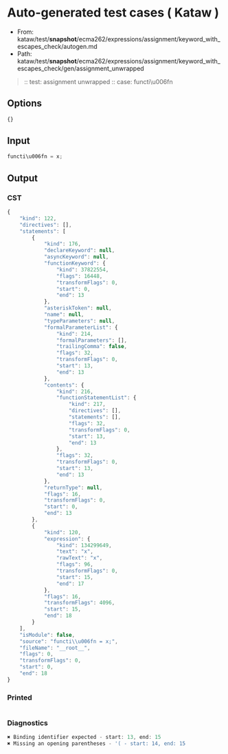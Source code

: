 # Auto-generated test cases ( Kataw )
- From: kataw/test/__snapshot__/ecma262/expressions/assignment/keyword_with_escapes_check/autogen.md
- Path: kataw/test/__snapshot__/ecma262/expressions/assignment/keyword_with_escapes_check/gen/assignment_unwrapped
> :: test: assignment unwrapped
> :: case: functi\u006fn
## Options

`````js
{}
`````
## Input

`````js
functi\u006fn = x;
`````
## Output

### CST

```javascript
{
    "kind": 122,
    "directives": [],
    "statements": [
        {
            "kind": 176,
            "declareKeyword": null,
            "asyncKeyword": null,
            "functionKeyword": {
                "kind": 37822554,
                "flags": 16448,
                "transformFlags": 0,
                "start": 0,
                "end": 13
            },
            "asteriskToken": null,
            "name": null,
            "typeParameters": null,
            "formalParameterList": {
                "kind": 214,
                "formalParameters": [],
                "trailingComma": false,
                "flags": 32,
                "transformFlags": 0,
                "start": 13,
                "end": 13
            },
            "contents": {
                "kind": 216,
                "functionStatementList": {
                    "kind": 217,
                    "directives": [],
                    "statements": [],
                    "flags": 32,
                    "transformFlags": 0,
                    "start": 13,
                    "end": 13
                },
                "flags": 32,
                "transformFlags": 0,
                "start": 13,
                "end": 13
            },
            "returnType": null,
            "flags": 16,
            "transformFlags": 0,
            "start": 0,
            "end": 13
        },
        {
            "kind": 120,
            "expression": {
                "kind": 134299649,
                "text": "x",
                "rawText": "x",
                "flags": 96,
                "transformFlags": 0,
                "start": 15,
                "end": 17
            },
            "flags": 16,
            "transformFlags": 4096,
            "start": 15,
            "end": 18
        }
    ],
    "isModule": false,
    "source": "functi\\u006fn = x;",
    "fileName": "__root__",
    "flags": 0,
    "transformFlags": 0,
    "start": 0,
    "end": 18
}
```

### Printed

```javascript

```

### Diagnostics

```javascript
✖ Binding identifier expected - start: 13, end: 15
✖ Missing an opening parentheses - '( - start: 14, end: 15

```

